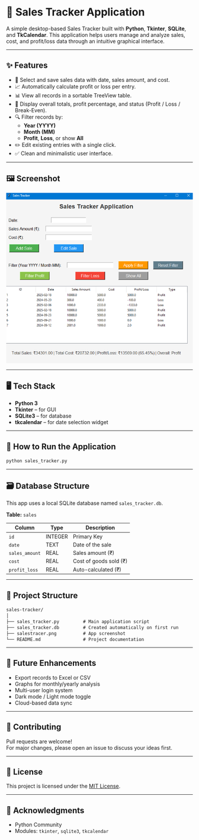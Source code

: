 
# 🧾 Sales Tracker Application

A simple desktop-based Sales Tracker built with **Python**, **Tkinter**, **SQLite**, and **TkCalendar**. This application helps users manage and analyze sales, cost, and profit/loss data through an intuitive graphical interface.

---

## ✨ Features

- 📆 Select and save sales data with date, sales amount, and cost.
- 📈 Automatically calculate profit or loss per entry.
- 📊 View all records in a sortable TreeView table.
- 🧮 Display overall totals, profit percentage, and status (Profit / Loss / Break-Even).
- 🔍 Filter records by:
  - **Year (YYYY)**
  - **Month (MM)**
  - **Profit**, **Loss**, or show **All**
- ✏️ Edit existing entries with a single click.
- ✅ Clean and minimalistic user interface.

---

## 🖼️ Screenshot

![Sales Tracker UI](salestracer.png)

---

## 🖥️ Tech Stack

- **Python 3**
- **Tkinter** – for GUI
- **SQLite3** – for database
- **tkcalendar** – for date selection widget

---

## 🚀 How to Run the Application

```bash
python sales_tracker.py
```

---

## 🗃️ Database Structure

This app uses a local SQLite database named `sales_tracker.db`.

**Table:** `sales`

| Column         | Type    | Description              |
|----------------|---------|--------------------------|
| `id`           | INTEGER | Primary Key              |
| `date`         | TEXT    | Date of the sale         |
| `sales_amount` | REAL    | Sales amount (₹)         |
| `cost`         | REAL    | Cost of goods sold (₹)   |
| `profit_loss`  | REAL    | Auto-calculated (₹)      |

---

## 🔧 Project Structure

```
sales-tracker/
│
├── sales_tracker.py         # Main application script
├── sales_tracker.db         # Created automatically on first run
├── salestracer.png          # App screenshot
└── README.md                # Project documentation
```

---

## 🚀 Future Enhancements

- Export records to Excel or CSV  
- Graphs for monthly/yearly analysis  
- Multi-user login system  
- Dark mode / Light mode toggle  
- Cloud-based data sync  

---

## 🤝 Contributing

Pull requests are welcome!  
For major changes, please open an issue to discuss your ideas first.

---

## 📄 License

This project is licensed under the [MIT License](https://opensource.org/licenses/MIT).

---

## 🙌 Acknowledgments

- Python Community  
- Modules: `tkinter`, `sqlite3`, `tkcalendar`
